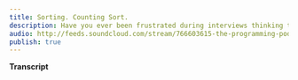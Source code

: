 ```yaml
---
title: Sorting. Counting Sort.
description: Have you ever been frustrated during interviews thinking that your interviewer expects you to have memorized a bunch of sorting algorithms you'd never need in real life? In this episode of the podcast learn how to approach such situations. In performance critical systems you may have to implement an efficient sorting yourself. Learn how to beat the built-in algorithm in a few lines of code!
audio: http://feeds.soundcloud.com/stream/766603615-the-programming-podcast-sorting-counting-sort.mp3
publish: true
---
```


**Transcript**
